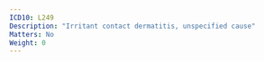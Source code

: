 ```yaml
---
ICD10: L249
Description: "Irritant contact dermatitis, unspecified cause"
Matters: No
Weight: 0
---
```

